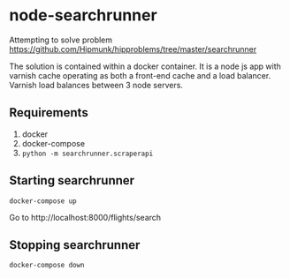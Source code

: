 # node-searchrunner

Attempting to solve problem https://github.com/Hipmunk/hipproblems/tree/master/searchrunner

The solution is contained within a docker container.  It is a node js app with varnish cache operating as both a front-end cache and a load balancer.  Varnish load balances between 3 node servers.

## Requirements
1. docker
2. docker-compose
3. `python -m searchrunner.scraperapi`

## Starting searchrunner

`docker-compose up`

Go to http://localhost:8000/flights/search

## Stopping searchrunner

`docker-compose down`
